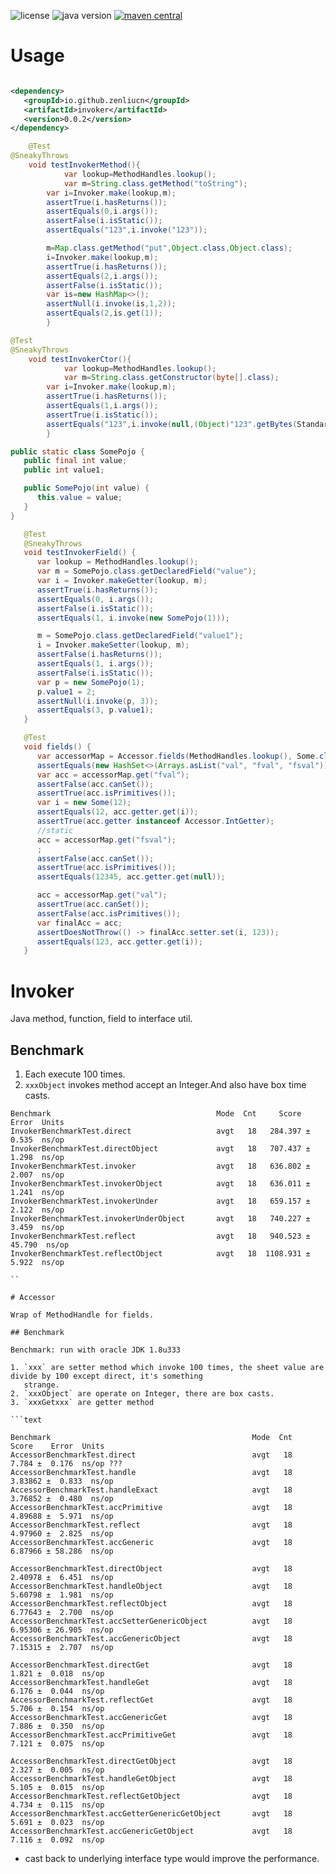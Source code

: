 <p>
<img src="https://img.shields.io/badge/license-GPLv2%20CE-green?style=plastic" alt="license"/>
<img src="https://img.shields.io/badge/java-8+-yellowgreen?style=plastic" alt="java version"/>
<a href="https://central.sonatype.com/search?smo=true&q=invoker&namespace=io.github.zenliucn">
<img src="https://img.shields.io/maven-central/v/io.github.zenliucn/invoker?style=plastic" alt="maven central"/>
</a>
</p>



# Usage

```xml

<dependency>
   <groupId>io.github.zenliucn</groupId>
   <artifactId>invoker</artifactId>
   <version>0.0.2</version>
</dependency>
```

```java
    @Test
@SneakyThrows
    void testInvokerMethod(){
            var lookup=MethodHandles.lookup();
            var m=String.class.getMethod("toString");
        var i=Invoker.make(lookup,m);
        assertTrue(i.hasReturns());
        assertEquals(0,i.args());
        assertFalse(i.isStatic());
        assertEquals("123",i.invoke("123"));

        m=Map.class.getMethod("put",Object.class,Object.class);
        i=Invoker.make(lookup,m);
        assertTrue(i.hasReturns());
        assertEquals(2,i.args());
        assertFalse(i.isStatic());
        var is=new HashMap<>();
        assertNull(i.invoke(is,1,2));
        assertEquals(2,is.get(1));
        }

@Test
@SneakyThrows
    void testInvokerCtor(){
            var lookup=MethodHandles.lookup();
            var m=String.class.getConstructor(byte[].class);
        var i=Invoker.make(lookup,m);
        assertTrue(i.hasReturns());
        assertEquals(1,i.args());
        assertTrue(i.isStatic());
        assertEquals("123",i.invoke(null,(Object)"123".getBytes(StandardCharsets.UTF_8)));
        }

public static class SomePojo {
   public final int value;
   public int value1;

   public SomePojo(int value) {
      this.value = value;
   }
}

   @Test
   @SneakyThrows
   void testInvokerField() {
      var lookup = MethodHandles.lookup();
      var m = SomePojo.class.getDeclaredField("value");
      var i = Invoker.makeGetter(lookup, m);
      assertTrue(i.hasReturns());
      assertEquals(0, i.args());
      assertFalse(i.isStatic());
      assertEquals(1, i.invoke(new SomePojo(1)));

      m = SomePojo.class.getDeclaredField("value1");
      i = Invoker.makeSetter(lookup, m);
      assertFalse(i.hasReturns());
      assertEquals(1, i.args());
      assertFalse(i.isStatic());
      var p = new SomePojo(1);
      p.value1 = 2;
      assertNull(i.invoke(p, 3));
      assertEquals(3, p.value1);
   }

   @Test
   void fields() {
      var accessorMap = Accessor.fields(MethodHandles.lookup(), Some.class, null);
      assertEquals(new HashSet<>(Arrays.asList("val", "fval", "fsval")), accessorMap.keySet());
      var acc = accessorMap.get("fval");
      assertFalse(acc.canSet());
      assertTrue(acc.isPrimitives());
      var i = new Some(12);
      assertEquals(12, acc.getter.get(i));
      assertTrue(acc.getter instanceof Accessor.IntGetter);
      //static
      acc = accessorMap.get("fsval");
      ;
      assertFalse(acc.canSet());
      assertTrue(acc.isPrimitives());
      assertEquals(12345, acc.getter.get(null));

      acc = accessorMap.get("val");
      assertTrue(acc.canSet());
      assertFalse(acc.isPrimitives());
      var finalAcc = acc;
      assertDoesNotThrow(() -> finalAcc.setter.set(i, 123));
      assertEquals(123, acc.getter.get(i));
   }
```

# Invoker

Java method, function, field to interface util.

## Benchmark

1. Each execute 100 times.
2. `xxxObject` invokes method accept an Integer.And also have box time casts.

```text
Benchmark                                     Mode  Cnt     Score    Error  Units
InvokerBenchmarkTest.direct                   avgt   18   284.397 ±  0.535  ns/op
InvokerBenchmarkTest.directObject             avgt   18   707.437 ±  1.298  ns/op
InvokerBenchmarkTest.invoker                  avgt   18   636.802 ±  2.007  ns/op
InvokerBenchmarkTest.invokerObject            avgt   18   636.011 ±  1.241  ns/op
InvokerBenchmarkTest.invokerUnder             avgt   18   659.157 ±  2.122  ns/op
InvokerBenchmarkTest.invokerUnderObject       avgt   18   740.227 ±  3.459  ns/op
InvokerBenchmarkTest.reflect                  avgt   18   940.523 ± 45.790  ns/op
InvokerBenchmarkTest.reflectObject            avgt   18  1108.931 ±  5.922  ns/op

``

# Accessor

Wrap of MethodHandle for fields.

## Benchmark

Benchmark: run with oracle JDK 1.8u333

1. `xxx` are setter method which invoke 100 times, the sheet value are divide by 100 except direct, it's something
   strange.
2. `xxxObject` are operate on Integer, there are box casts.
3. `xxxGetxxx` are getter method

```text

Benchmark                                             Mode  Cnt    Score    Error  Units
AccessorBenchmarkTest.direct                          avgt   18    7.784 ±  0.176  ns/op ???
AccessorBenchmarkTest.handle                          avgt   18  3.83862 ±  0.833  ns/op
AccessorBenchmarkTest.handleExact                     avgt   18  3.76852 ±  0.480  ns/op
AccessorBenchmarkTest.accPrimitive                    avgt   18  4.89688 ±  5.971  ns/op
AccessorBenchmarkTest.reflect                         avgt   18  4.97960 ±  2.825  ns/op
AccessorBenchmarkTest.accGeneric                      avgt   18  6.87966 ± 58.286  ns/op

AccessorBenchmarkTest.directObject                    avgt   18  2.40978 ±  6.451  ns/op
AccessorBenchmarkTest.handleObject                    avgt   18  5.60798 ±  1.981  ns/op
AccessorBenchmarkTest.reflectObject                   avgt   18  6.77643 ±  2.700  ns/op
AccessorBenchmarkTest.accSetterGenericObject          avgt   18  6.95306 ± 26.905  ns/op
AccessorBenchmarkTest.accGenericObject                avgt   18  7.15315 ±  2.707  ns/op

AccessorBenchmarkTest.directGet                       avgt   18    1.821 ±  0.018  ns/op
AccessorBenchmarkTest.handleGet                       avgt   18    6.176 ±  0.044  ns/op
AccessorBenchmarkTest.reflectGet                      avgt   18    5.706 ±  0.154  ns/op
AccessorBenchmarkTest.accGenericGet                   avgt   18    7.886 ±  0.350  ns/op
AccessorBenchmarkTest.accPrimitiveGet                 avgt   18    7.121 ±  0.075  ns/op

AccessorBenchmarkTest.directGetObject                 avgt   18    2.327 ±  0.005  ns/op
AccessorBenchmarkTest.handleGetObject                 avgt   18    5.105 ±  0.015  ns/op
AccessorBenchmarkTest.reflectGetObject                avgt   18    4.734 ±  0.115  ns/op
AccessorBenchmarkTest.accGetterGenericGetObject       avgt   18    5.691 ±  0.023  ns/op
AccessorBenchmarkTest.accGenericGetObject             avgt   18    7.116 ±  0.092  ns/op
```

+ cast back to underlying interface type would improve the performance.